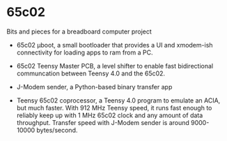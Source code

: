 # 65c02
Bits and pieces for a breadboard computer project

- 65c02 µboot, a small bootloader that provides a UI and xmodem-ish connectivity for loading apps to ram from a PC.

- 65c02 Teensy Master PCB, a level shifter to enable fast bidirectional communcation between Teensy 4.0 and the 65c02.

- J-Modem sender, a Python-based binary transfer app

- Teensy 65c02 coprocessor, a Teensy 4.0 program to emulate an ACIA, but much faster. With 912 MHz Teensy speed, it runs fast enough to reliably keep up with 1 MHz 65c02 clock and any amount of data throughput. Transfer speed with J-Modem sender is around 9000-10000 bytes/second.
